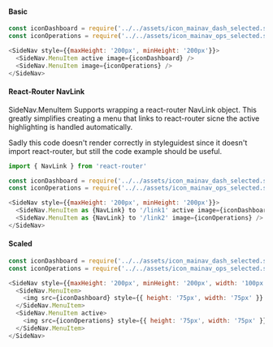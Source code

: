#### Basic

```js
const iconDashboard = require('../../assets/icon_mainav_dash_selected.svg');
const iconOperations = require('../../assets/icon_mainav_ops_selected.svg');

<SideNav style={{maxHeight: '200px', minHeight: '200px'}}>
  <SideNav.MenuItem active image={iconDashboard} />
  <SideNav.MenuItem image={iconOperations} />
</SideNav>
```

#### React-Router NavLink

SideNav.MenuItem Supports wrapping a react-router NavLink object.  This greatly simplifies creating a menu that links to react-router sicne the active highlighting is handled automatically.

Sadly this code doesn't render correctly in styleguidest since it doesn't import react-router, but still the code example should be useful.

```js
import { NavLink } from 'react-router'

const iconDashboard = require('../../assets/icon_mainav_dash_selected.svg');
const iconOperations = require('../../assets/icon_mainav_ops_selected.svg');

<SideNav style={{maxHeight: '200px', minHeight: '200px'}}>
  <SideNav.MenuItem as {NavLink} to '/link1' active image={iconDashboard} />
  <SideNav.MenuItem as {NavLink} to '/link2' image={iconOperations} />
</SideNav>
```

#### Scaled

```js
const iconDashboard = require('../../assets/icon_mainav_dash_selected.svg');
const iconOperations = require('../../assets/icon_mainav_ops_selected.svg');

<SideNav style={{maxHeight: '200px', minHeight: '200px', width: '100px'}}>
  <SideNav.MenuItem>
    <img src={iconDashboard} style={{ height: '75px', width: '75px' }} />
  </SideNav.MenuItem>
  <SideNav.MenuItem active>
    <img src={iconOperations} style={{ height: '75px', width: '75px' }} />
  </SideNav.MenuItem>
</SideNav>
```
